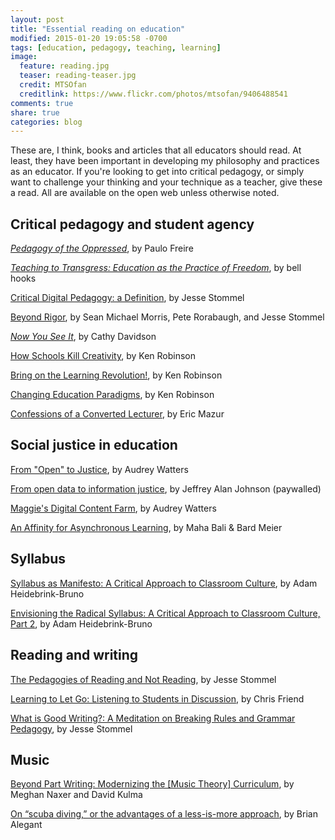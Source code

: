 ```yaml
---
layout: post
title: "Essential reading on education"
modified: 2015-01-20 19:05:58 -0700
tags: [education, pedagogy, teaching, learning]
image:
  feature: reading.jpg
  teaser: reading-teaser.jpg
  credit: MTSOfan
  creditlink: https://www.flickr.com/photos/mtsofan/9406488541
comments: true
share: true
categories: blog
---
```


These are, I think, books and articles that all educators should read. At least, they have been important in developing my philosophy and practices as an educator. If you're looking to get into critical pedagogy, or simply want to challenge your thinking and your technique as a teacher, give these a read. All are available on the open web unless otherwise noted.


## Critical pedagogy and student agency

[*Pedagogy of the Oppressed*](http://libcom.org/library/pedagogy-oppressed-paulo-freire), by Paulo Freire

[*Teaching to Transgress: Education as the Practice of Freedom*](https://openlibrary.org/works/OL15053159W/Teaching_to_transgress), by bell hooks

[Critical Digital Pedagogy: a Definition](http://www.hybridpedagogy.com/journal/critical-digital-pedagogy-definition/), by Jesse Stommel

[Beyond Rigor](http://www.hybridpedagogy.com/journal/beyond-rigor/), by Sean Michael Morris, Pete Rorabaugh, and Jesse Stommel

[*Now You See It*](http://www.cathydavidson.com/books/now-you-see-it/), by Cathy Davidson

[How Schools Kill Creativity](http://www.ted.com/talks/ken_robinson_says_schools_kill_creativity), by Ken Robinson

[Bring on the Learning Revolution!](http://www.ted.com/talks/sir_ken_robinson_bring_on_the_revolution), by Ken Robinson

[Changing Education Paradigms](http://www.ted.com/talks/ken_robinson_changing_education_paradigms), by Ken Robinson

[Confessions of a Converted Lecturer](https://www.youtube.com/watch?v=WwslBPj8GgI), by Eric Mazur


## Social justice in education

[From "Open" to Justice](http://hackeducation.com/2014/11/16/from-open-to-justice/), by Audrey Watters

[From open data to information justice](http://link.springer.com/article/10.1007%2Fs10676-014-9351-8), by Jeffrey Alan Johnson (paywalled)

[Maggie's Digital Content Farm](http://www.hybridpedagogy.com/journal/maggies-digital-content-farm/), by Audrey Watters

[An Affinity for Asynchronous Learning](http://www.hybridpedagogy.com/journal/affinity-asynchronous-learning/), by Maha Bali & Bard Meier


## Syllabus

[Syllabus as Manifesto: A Critical Approach to Classroom Culture](http://www.hybridpedagogy.com/journal/syllabus-manifesto-critical-approach-classroom-culture/), by Adam Heidebrink-Bruno

[Envisioning the Radical Syllabus: A Critical Approach to Classroom Culture, Part 2](http://www.hybridpedagogy.com/journal/envisioning-radical-syllabus-critical-approach-classroom-culture-part-2/), by Adam Heidebrink-Bruno


## Reading and writing

[The Pedagogies of Reading and Not Reading](http://learning.instructure.com/2014/03/the-pedagogies-of-reading-and-not-reading/), by Jesse Stommel

[Learning to Let Go: Listening to Students in Discussion](http://www.hybridpedagogy.com/journal/learning-let-go-listening-students-discussion/), by Chris Friend

[What is Good Writing?: A Meditation on Breaking Rules and Grammar Pedagogy](http://learning.instructure.com/2014/06/what-is-good-writing-a-meditation-on-breaking-rules-and-grammar-pedagogy/), by Jesse Stommel


## Music

[Beyond Part Writing: Modernizing the [Music Theory] Curriculum](http://www.flipcamp.org/engagingstudents2/essays/kulmaNaxer.html), by Meghan Naxer and David Kulma

[On “scuba diving,” or the advantages of a less-is-more approach](http://www.flipcamp.org/engagingstudents2/essays/alegant.html), by Brian Alegant

